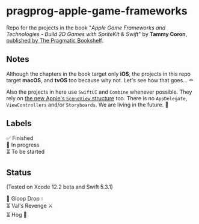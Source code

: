 # pragprog-apple-game-frameworks
Repo for the projects in the book "*Apple Game Frameworks and Technologies - Build 2D Games with SpriteKit &amp; Swift*" by **Tammy Coron**, [published by The Pragmatic Bookshelf](https://pragprog.com/titles/tcswift/apple-game-frameworks-and-technologies/).

## Notes
Although the chapters in the book target only **iOS**, the projects in this repo target **macOS**, and **tvOS** too because why not. Let's see how that goes... ⚰️

Also the projects in here use `SwiftUI` and `Combine` whenever possible. They rely on [the new Apple's `SceneView` structure](https://developer.apple.com/documentation/scenekit/sceneview) too. There is no `AppDelegate`, `ViewControllers` and/or `Storyboards`. We are living in the future. 🦾

## Labels
✅ Finished  
🔨 In progress  
⏳ To be started

## Status
(Tested on Xcode 12.2 beta and Swift 5.3.1)

🔨 Gloop Drop 💧  
⏳ Val's Revenge ⚔️  
⏳ Hog 🎲  
